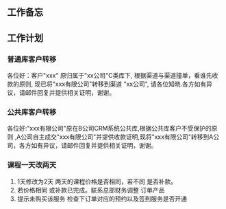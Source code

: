 ## 工作备忘

## 工作计划

### 普通库客户转移
各位好：客户"xxx" 原归属于"xx公司"C类库下, 根据渠道与渠道撞单，看谁先收款的原则, 现已将"xxx有限公司"转移到渠道
"xx公司", 请各位知晓.各方如有异议，请邮件回复并提供相关证明，谢谢。

### 公共库客户转移
各位好:"xxx有限公司"原在B公司CRM系统公共库,根据公共库客户不受保护的原则 ,A公司自主成交"xxx有限公司"并提供收款证明,现将"xxx有限公司"转移到A公司，各方如有异议，请邮件回复并提供相关证明，谢谢。

### 课程一天改两天
1. 1天修改为2天  两天的课程价格是否相同，若不同 是否补款。
2. 若价格相同 或补款已完成。联系总部财务调整 订单产品
3. 提示未购买该服务 检查下订单对应的预约以及签到服务是否开通




